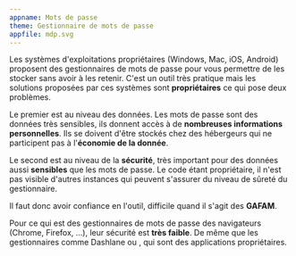```yaml
---
appname: Mots de passe
theme: Gestionnaire de mots de passe
appfile: mdp.svg
---
```


Les systèmes d'exploitations propriétaires (Windows, Mac, iOS, Android) proposent des gestionnaires de mots de passe pour vous permettre de les stocker sans avoir à les retenir. C'est un outil très pratique mais les solutions proposées par ces systèmes sont **propriétaires** ce qui pose deux problèmes.

Le premier est au niveau des données. Les mots de passe sont des données très sensibles, ils donnent accès à de **nombreuses informations personnelles**. Ils se doivent d'être stockés chez des hébergeurs qui ne participent pas à l'**économie de la donnée**.

Le second est au niveau de la **sécurité**, très important pour des données aussi **sensibles** que les mots de passe. Le code étant propriétaire, il n'est pas visible d'autres instances qui peuvent s'assurer du niveau de sûreté du gestionnaire.

Il faut donc avoir confiance en l'outil, difficile quand il s'agit des **GAFAM**.

Pour ce qui est des gestionnaires de mots de passe des navigateurs (Chrome, Firefox, ...), leur sécurité est **très faible**. De même que les gestionnaires comme Dashlane ou , qui sont des applications propriétaires.
